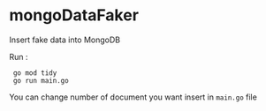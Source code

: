 # mongoDataFaker
Insert fake data into MongoDB



Run :
    
     go mod tidy
     go run main.go
     
     
You can change number of document you want insert in ```main.go``` file
     
     
